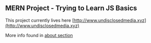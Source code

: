 ## MERN Project - Trying to Learn JS Basics

This project currently lives here [http://www.undisclosedmedia.xyz](http://www.undisclosedmedia.xyz)

More info found in [about section](http://www.undisclosedmedia.xyz/about)

